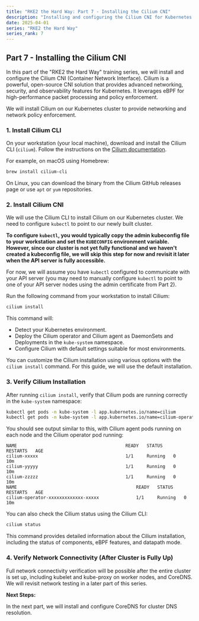 ```yaml
---
title: "RKE2 the Hard Way: Part 7 - Installing the Cilium CNI"
description: "Installing and configuring the Cilium CNI for Kubernetes networking."
date: 2025-04-01
series: "RKE2 the Hard Way"
series_rank: 7
---
```


## Part 7 - Installing the Cilium CNI

In this part of the "RKE2 the Hard Way" training series, we will install and configure the Cilium CNI (Container Network Interface). Cilium is a powerful, open-source CNI solution that provides advanced networking, security, and observability features for Kubernetes. It leverages eBPF for high-performance packet processing and policy enforcement.

We will install Cilium on our Kubernetes cluster to provide networking and network policy enforcement.

### 1. Install Cilium CLI

On your workstation (your local machine), download and install the Cilium CLI (`cilium`). Follow the instructions on the [Cilium documentation](https://docs.cilium.io/en/stable/cli/install/).

For example, on macOS using Homebrew:

```bash
brew install cilium-cli
```

On Linux, you can download the binary from the Cilium GitHub releases page or use `apt` or `yum` repositories.

### 2. Install Cilium CNI

We will use the Cilium CLI to install Cilium on our Kubernetes cluster.  We need to configure `kubectl` to point to our newly built cluster.

**To configure `kubectl`, you would typically copy the admin kubeconfig file to your workstation and set the `KUBECONFIG` environment variable. However, since our cluster is not yet fully functional and we haven't created a kubeconfig file, we will skip this step for now and revisit it later when the API server is fully accessible.**

For now, we will assume you have `kubectl` configured to communicate with your API server (you may need to manually configure `kubectl` to point to one of your API server nodes using the admin certificate from Part 2).

Run the following command from your workstation to install Cilium:

```bash
cilium install
```

This command will:

*   Detect your Kubernetes environment.
*   Deploy the Cilium operator and Cilium agent as DaemonSets and Deployments in the `kube-system` namespace.
*   Configure Cilium with default settings suitable for most environments.

You can customize the Cilium installation using various options with the `cilium install` command. For this guide, we will use the default installation.

### 3. Verify Cilium Installation

After running `cilium install`, verify that Cilium pods are running correctly in the `kube-system` namespace:

```bash
kubectl get pods -n kube-system -l app.kubernetes.io/name=cilium
kubectl get pods -n kube-system -l app.kubernetes.io/name=cilium-operator
```

You should see output similar to this, with Cilium agent pods running on each node and the Cilium operator pod running:

```
NAME                                         READY   STATUS    RESTARTS   AGE
cilium-xxxxx                                 1/1     Running   0          10m
cilium-yyyyy                                 1/1     Running   0          10m
cilium-zzzzz                                 1/1     Running   0          10m
NAME                                             READY   STATUS    RESTARTS   AGE
cilium-operator-xxxxxxxxxxxxx-xxxxx              1/1     Running   0          10m
```

You can also check the Cilium status using the Cilium CLI:

```bash
cilium status
```

This command provides detailed information about the Cilium installation, including the status of components, eBPF features, and datapath mode.

### 4. Verify Network Connectivity (After Cluster is Fully Up)

Full network connectivity verification will be possible after the entire cluster is set up, including kubelet and kube-proxy on worker nodes, and CoreDNS.  We will revisit network testing in a later part of this series.

**Next Steps:**

In the next part, we will install and configure CoreDNS for cluster DNS resolution.
